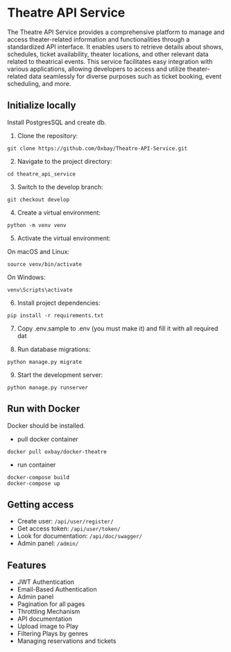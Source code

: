 # Theatre API Service

The Theatre API Service provides a comprehensive platform to manage and access theater-related information and functionalities through a standardized API interface. It enables users to retrieve details about shows, schedules, ticket availability, theater locations, and other relevant data related to theatrical events. This service facilitates easy integration with various applications, allowing developers to access and utilize theater-related data seamlessly for diverse purposes such as ticket booking, event scheduling, and more.

## Initialize locally
Install PostgresSQL and create db.

1. Clone the repository:
```
git clone https://github.com/Oxbay/Theatre-API-Service.git
```
2. Navigate to the project directory:
```
cd theatre_api_service
```

3. Switch to the develop branch:
```
git checkout develop
```
4. Create a virtual environment:
```
python -m venv venv
```
5. Activate the virtual environment:

On macOS and Linux:
```
source venv/bin/activate
```
On Windows:
```
venv\Scripts\activate
```
6. Install project dependencies:
```
pip install -r requirements.txt
```
7. Copy .env.sample to .env (you must make it) and fill it with all required dat

8. Run database migrations:
```
python manage.py migrate
```
9. Start the development server:
```
python manage.py runserver
```

## Run with Docker
Docker should be installed.

+ pull docker container
``` 
docker pull oxbay/docker-theatre
```
+ run container
```
docker-compose build
docker-compose up
```

## Getting access
+ Create user: `/api/user/register/`
+ Get access token: `/api/user/token/`
+ Look for documentation: `/api/doc/swagger/`
+ Admin panel: `/admin/`

## Features
+ JWT Authentication
+ Email-Based Authentication
+ Admin panel
+ Pagination for all pages
+ Throttling Mechanism
+ API documentation
+ Upload image to Play
+ Filtering Plays by genres
+ Managing reservations and tickets
